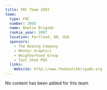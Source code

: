 ```yaml
---
title: FRC Team 2093
team:
  type: FRC
  number: 2093
  name: Bowtie Brigade
  rookie_year: 2007
  location: Portland, OR, USA
  sponsors:
    - The Boeing Company
    - Mentor Graphics
    - Neighborhood Group
    - Tool Shed PDX
  links:
    Website: http://www.thebowtiebrigade.org
---
```

No content has been added for this team